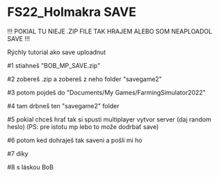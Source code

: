 # FS22_Holmakra SAVE
!!! POKIAL TU NIEJE .ZIP FILE TAK HRAJEM ALEBO SOM NEAPLOADOL SAVE  !!!

Rýchly tutorial ako save uploadnut

#1  stiahneš "BOB_MP_SAVE.zip"

#2  zobereš .zip a zobereš z neho folder "savegame2"

#3  potom pojdeš do "Documents/My Games/FarmingSimulator2022"

#4  tam drbneš ten "savegame2" folder

#5  pokial chceš hrať tak si spusti multiplayer vytvor server (daj random heslo) (PS: pre istotu mp lebo to može dodrbať save)

#6  potom ked dohraješ tak saveni a pošli mi ho

#7  díky 

#8  s láskou BoB
